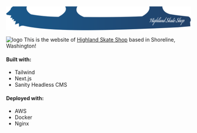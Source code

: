 ![skating blade](/public/files/figure-skating-blade.svg)

![logo](/public/favicon.ico) This is the website of [Highland Skate Shop](https://highlandskateshop.com/) based in Shoreline, Washington!

#### Built with:

- Tailwind
- Next.js
- Sanity Headless CMS

#### Deployed with:

- AWS
- Docker
- Nginx
